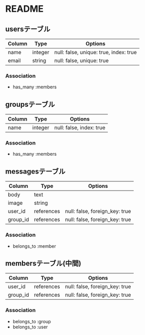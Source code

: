 # README

## usersテーブル

|Column|Type|Options|
|------|----|-------|
|name|integer|null: false, unique: true, index: true|
|email|string|null: false, unique: true|

### Association
- has_many :members


## groupsテーブル

|Column|Type|Options|
|------|----|-------|
|name|integer|null: false, index: true|

### Association
- has_many :members


## messagesテーブル

|Column|Type|Options|
|------|----|-------|
|body|text|
|image|string|
|user_id|references|null: false, foreign_key: true|
|group_id|references|null: false, foreign_key: true|

### Association
- belongs_to :member


## membersテーブル(中間)

|Column|Type|Options|
|------|----|-------|
|user_id|references|null: false, foreign_key: true|
|group_id|references|null: false, foreign_key: true|

### Association
- belongs_to :group
- belongs_to :user
